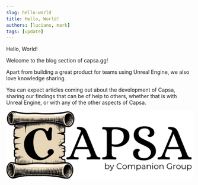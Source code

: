 ```yaml
---
slug: hello-world
title: Hello, World!
authors: [luciano, mark]
tags: [update]
---
```


Hello, World!

Welcome to the blog section of capsa.gg!

Apart from building a great product for teams using Unreal Engine, we also love knowledge sharing.

<!-- truncate -->

You can expect articles coming out about the development of Capsa, sharing our findings that can be of help to others, whether that is with Unreal Engine, or with any of the other aspects of Capsa.

![Capsa Logo](./logo-by.png)
